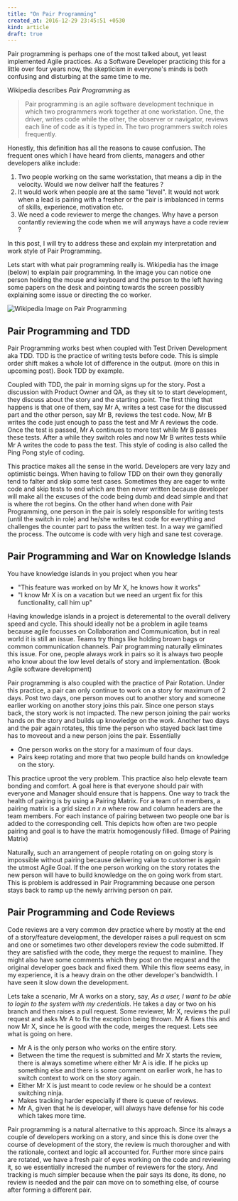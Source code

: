 ```yaml
---
title: "On Pair Programming"
created_at: 2016-12-29 23:45:51 +0530
kind: article
draft: true
---
```


<!-- more -->

Pair programming is perhaps one of the most talked about, yet least implemented Agile practices. As a Software Developer practicing this for a little over four years now, the skepticism in everyone's minds is both confusing and disturbing at the same time to me. 

Wikipedia describes *Pair Programming* as

>Pair programming is an agile software development technique in which two programmers work together at one workstation. One, the driver, writes code while the other, the observer or navigator, reviews each line of code as it is typed in. The two programmers switch roles frequently.

Honestly, this definition has all the reasons to cause confusion. The frequent ones which I have heard from clients, managers and other developers alike include:

1. Two people working on the same workstation, that means a dip in the velocity. Would we now deliver half the features ?
2. It would work when people are at the same "level". It would not work when a lead is pairing with a fresher or the pair is imbalanced in terms of skills, experience, motivation etc.
3. We need a code reviewer to merge the changes. Why have a person contantly reviewing the code when we will anyways have a code review ?

In this post, I will try to address these and explain my interpretation and work style of Pair Programming.

Lets start with what pair programming really is. Wikipedia has the image (below) to explain pair programming. In the image you can notice one person holding the mouse and keyboard and the person to the left having some papers on the desk and pointing towards the screen possibly explaining some issue or directing the co worker.

![Wikipedia Image on Pair Programming](https://upload.wikimedia.org/wikipedia/commons/thumb/a/af/Pair_programming_1.jpg/660px-Pair_programming_1.jpg)


## Pair Programming and TDD

Pair Programming works best when coupled with Test Driven Development aka TDD. TDD is the practice of writing tests before code. This is simple order shift makes a whole lot of difference in the output. (more on this in upcoming post). Book TDD by example.

Coupled with TDD, the pair in morning signs up for the story. Post a discussion with Product Owner and QA, as they sit to to start development, they discuss about the story and the starting point.  The first thing that happens is that one of them, say Mr A, writes a test case for the discussed part and the other person, say Mr B, reviews the test code. Now, Mr B writes the code just enough to pass the test and Mr A reviews the code. Once the test is passed, Mr A continues to more test while Mr B passes these tests. After a while they switch roles and now Mr B writes tests while Mr A writes the code to pass the test. This style of coding is also called the Ping Pong style of coding. 

This practice makes all the sense in the world. Developers are very lazy and optimistic beings. When having to follow TDD on their own they generally tend to falter and skip some test cases. Sometimes they are eager to write code and skip tests to end which are then never written because developer will make all the excuses of the code being dumb and dead simple and that is where the rot begins. On the other hand when done with Pair Programming, one person in the pair is solely responsible for writing tests (until the switch in role) and he/she writes test code for everything and challenges the counter part to pass the written test. In a way we gamified the process. The outcome is code with very high and sane test coverage. 

## Pair Programming and War on Knowledge Islands

You have knowledge islands in you project when you hear 

* "This feature was worked on by Mr X, he knows how it works" 
* "I know Mr X is on a vacation but we need an urgent fix for this functionality, call him up"

Having knowledge islands in a project is deteremental to the overall delivery speed and cycle. This should ideally not be a problem in agile teams because agile focusses on Collaboration and Communication, but in real world it is still an issue. Teams try things like holding brown bags or common communication channels. Pair programming naturally eliminates this issue. For one, people always work in pairs so it is always two people who know about the low level details of story and implementation. (Book Agile software development)

Pair programming is also coupled with the practice of Pair Rotation. Under this practice, a pair can only continue to work on a story for maximum of 2 days. Post two days, one person moves out to another story and someone earlier working on another story joins this pair. Since one person stays back, the story work is not impacted. The new person joining the pair works hands on the story and builds up knowledge on the work. Another two days and the pair again rotates, this time the person who stayed back last time has to moveout and a new person joins the pair. Essentially

* One person works on the story for a maximum of four days.
* Pairs keep rotating and more that two people build hands on knowledge on the story.

This practice uproot the very problem. This practice also help elevate team bonding and comfort. A goal here is that everyone should pair with everyone and Manager should ensure that is happens. One way to track the health of pairing is by using a Pairing Matrix. For a team of n members, a pairing matrix is a grid sized *n x n* where row and column headers are the team members. For each instance of pairing between two people one bar is added to the corresponding cell. This depicts how often are two people pairing and goal is to have the matrix homogenously filled.
 (Image of Pairing Matrix)

Naturally, such an arrangement of people rotating on on going story is impossible without pairing because delivering value to customer is again the utmost Agile Goal. If the one person working on the story rotates the new person will have to build knowledge on the on going work from start. This is problem is addressed in Pair Programming because one person stays back to ramp up the newly arriving person on pair.

## Pair Programming and Code Reviews

Code reviews are a very common dev practice where by mostly at the end of a story/feature development, the developer raises a pull request on scm and one or sometimes two other developers review the code submitted. If they are satisfied with the code, they merge the request to mainline. They might also have some comments which they post on the request and the original developer goes back and fixed them. While this flow seems easy, in my experience, it is a heavy drain on the other developer's bandwidth. I have seen it slow down the development.

Lets take a scenario, Mr A works on a story, say, *As a user, I want to be able to login to the system with my credentials*. He takes a day or two on his branch and then raises a pull request. Some reviewer, Mr X, reviews the pull request and asks Mr A to fix the exception being thrown. Mr A fixes this and now Mr X, since he is good with the code, merges the request. Lets see what is going on here. 
* Mr A is the only person who works on the entire story.
* Between the time the request is submitted and Mr X starts the review, there is always sometime where either Mr A is idle. If he picks up something else and there is some comment on earlier work, he has to switch context to work on the story again.
* Either Mr X is just meant to code review or he should be a context switching ninja.
* Makes tracking harder especially if there is queue of reviews.
* Mr A, given that he is developer, will always have defense for his code which takes more time.

Pair programming is a natural alternative to this approach. Since its always a couple of developers working on a story, and since this is done over the course of development of the story, the review is much thorougher and with the rationale, context and logic all accounted for. Further more since pairs are rotated, we have a fresh pair of eyes working on the code and reviewing it, so we essentially incresed the number of reviewers for the story. And tracking is much simpler because when the pair says its done, its done, no review is needed and the pair can move on to something else, of course after forming a different pair.

